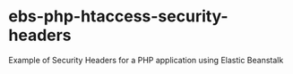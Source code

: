 # ebs-php-htaccess-security-headers

Example of Security Headers for a PHP application using Elastic Beanstalk
